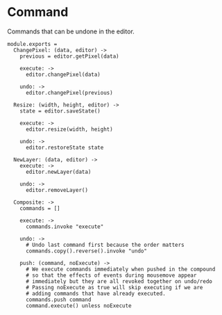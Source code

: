 Command
=======

Commands that can be undone in the editor.

    module.exports =
      ChangePixel: (data, editor) ->
        previous = editor.getPixel(data)

        execute: ->
          editor.changePixel(data)

        undo: ->
          editor.changePixel(previous)

      Resize: (width, height, editor) ->
        state = editor.saveState()

        execute: ->
          editor.resize(width, height)

        undo: ->
          editor.restoreState state

      NewLayer: (data, editor) ->
        execute: ->
          editor.newLayer(data)

        undo: ->
          editor.removeLayer()

      Composite: ->
        commands = []

        execute: ->
          commands.invoke "execute"

        undo: ->
          # Undo last command first because the order matters
          commands.copy().reverse().invoke "undo"

        push: (command, noExecute) ->
          # We execute commands immediately when pushed in the compound
          # so that the effects of events during mousemove appear
          # immediately but they are all revoked together on undo/redo
          # Passing noExecute as true will skip executing if we are
          # adding commands that have already executed.
          commands.push command
          command.execute() unless noExecute
